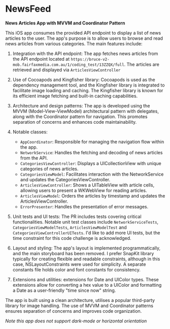 # NewsFeed

**News Articles App with MVVM and Coordinator Pattern**

This iOS app consumes the provided API endpoint to display a list of news articles to the user. The app's purpose is to allow users to browse and read news articles from various categories. The main features include:

1. Integration with the API endpoint: The app fetches news articles from the API endpoint located at `https://bruce-v2-mob.fairfaxmedia.com.au/1/coding_test/13ZZQX/full`. The articles are retrieved and displayed via `ArticlesViewController`

2. Use of Cocoapods and Kingfisher library: Cocoapods is used as the dependency management tool, and the Kingfisher library is integrated to facilitate image loading and caching. The Kingfisher library is known for its efficient image fetching and built-in caching capabilities.

3. Architecture and design patterns: The app is developed using the MVVM (Model-View-ViewModel) architectural pattern with delegates, along with the Coordinator pattern for navigation. This promotes separation of concerns and enhances code maintainability.

4. Notable classes:
   - `AppCoordinator`: Responsible for managing the navigation flow within the app.
   - `NetworkService`: Handles the fetching and decoding of news articles from the API.
   - `CategoriesViewController`: Displays a UICollectionView with unique categories of news articles.
   - `CategoriesViewModel`: Facilitates interaction with the NetworkService and updates the CategoriesViewController.
   - `ArticlesViewController`: Shows a UITableView with article cells, allowing users to present a WKWebView for reading articles.
   - `ArticlesViewModel`: Orders the articles by timestamp and updates the ArticlesViewController.
   - `ErrorPresenter`: Handles the presentation of error messages.

5. Unit tests and UI tests: The PR includes tests covering critical functionalities. Notable unit test classes include `NetworkServiceTests`, `CategoriesViewModelTests`, `ArticlesViewModelTest` and `CategoriesViewControllerUITests`. I'd like to add more UI tests, but the time constraint for this code challenge is acknowledged.

6. Layout and styling: The app's layout is implemented programmatically, and the main storyboard has been removed. I prefer SnapKit library typically for creating flexible and readable constraints, although in this case, NSLayoutConstraints were used for simplicity. A separate constants file holds color and font constants for consistency.

7. Extensions and utilities: extensions for Date and UIColor types. These extensions allow for converting a hex value to a UIColor and formatting a Date as a user-friendly "time since now" string.

The app is built using a clean architecture, utilises a popular third-party library for image handling. The use of MVVM and Coordinator patterns ensures separation of concerns and improves code organization.


*Note this app does not support dark-mode or horizontal orientation*
